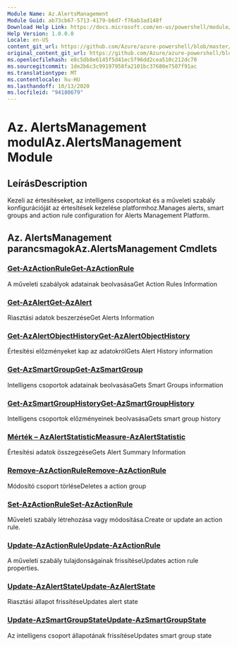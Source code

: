```yaml
---
Module Name: Az.AlertsManagement
Module Guid: ab73cb67-5713-4179-b6d7-f76ab3ad148f
Download Help Link: https://docs.microsoft.com/en-us/powershell/module/az.alertsmanagement
Help Version: 1.0.0.0
Locale: en-US
content_git_url: https://github.com/Azure/azure-powershell/blob/master/src/AlertsManagement/AlertsManagement/help/Az.AlertsManagement.md
original_content_git_url: https://github.com/Azure/azure-powershell/blob/master/src/AlertsManagement/AlertsManagement/help/Az.AlertsManagement.md
ms.openlocfilehash: e8c5db8e6145f5d41ec5f96dd2cea510c212dc70
ms.sourcegitcommit: 1de2b6c3c99197958fa2101bc37680e7507f91ac
ms.translationtype: MT
ms.contentlocale: hu-HU
ms.lasthandoff: 10/13/2020
ms.locfileid: "94180679"
---
```

# <span data-ttu-id="15de9-101">Az. AlertsManagement modul</span><span class="sxs-lookup"><span data-stu-id="15de9-101">Az.AlertsManagement Module</span></span>
## <span data-ttu-id="15de9-102">Leírás</span><span class="sxs-lookup"><span data-stu-id="15de9-102">Description</span></span>
<span data-ttu-id="15de9-103">Kezeli az értesítéseket, az intelligens csoportokat és a műveleti szabály konfigurációját az értesítések kezelése platformhoz.</span><span class="sxs-lookup"><span data-stu-id="15de9-103">Manages alerts, smart groups and action rule configuration for Alerts Management Platform.</span></span>

## <span data-ttu-id="15de9-104">Az. AlertsManagement parancsmagok</span><span class="sxs-lookup"><span data-stu-id="15de9-104">Az.AlertsManagement Cmdlets</span></span>
### [<span data-ttu-id="15de9-105">Get-AzActionRule</span><span class="sxs-lookup"><span data-stu-id="15de9-105">Get-AzActionRule</span></span>](Get-AzActionRule.md)
<span data-ttu-id="15de9-106">A műveleti szabályok adatainak beolvasása</span><span class="sxs-lookup"><span data-stu-id="15de9-106">Get Action Rules Information</span></span>

### [<span data-ttu-id="15de9-107">Get-AzAlert</span><span class="sxs-lookup"><span data-stu-id="15de9-107">Get-AzAlert</span></span>](Get-AzAlert.md)
<span data-ttu-id="15de9-108">Riasztási adatok beszerzése</span><span class="sxs-lookup"><span data-stu-id="15de9-108">Get Alerts Information</span></span>

### [<span data-ttu-id="15de9-109">Get-AzAlertObjectHistory</span><span class="sxs-lookup"><span data-stu-id="15de9-109">Get-AzAlertObjectHistory</span></span>](Get-AzAlertObjectHistory.md)
<span data-ttu-id="15de9-110">Értesítési előzményeket kap az adatokról</span><span class="sxs-lookup"><span data-stu-id="15de9-110">Gets Alert History information</span></span>

### [<span data-ttu-id="15de9-111">Get-AzSmartGroup</span><span class="sxs-lookup"><span data-stu-id="15de9-111">Get-AzSmartGroup</span></span>](Get-AzSmartGroup.md)
<span data-ttu-id="15de9-112">Intelligens csoportok adatainak beolvasása</span><span class="sxs-lookup"><span data-stu-id="15de9-112">Gets Smart Groups information</span></span>

### [<span data-ttu-id="15de9-113">Get-AzSmartGroupHistory</span><span class="sxs-lookup"><span data-stu-id="15de9-113">Get-AzSmartGroupHistory</span></span>](Get-AzSmartGroupHistory.md)
<span data-ttu-id="15de9-114">Intelligens csoportok előzményeinek beolvasása</span><span class="sxs-lookup"><span data-stu-id="15de9-114">Gets smart group history</span></span>

### [<span data-ttu-id="15de9-115">Mérték – AzAlertStatistic</span><span class="sxs-lookup"><span data-stu-id="15de9-115">Measure-AzAlertStatistic</span></span>](Measure-AzAlertStatistic.md)
<span data-ttu-id="15de9-116">Értesítési adatok összegzése</span><span class="sxs-lookup"><span data-stu-id="15de9-116">Gets Alert Summary Information</span></span>

### [<span data-ttu-id="15de9-117">Remove-AzActionRule</span><span class="sxs-lookup"><span data-stu-id="15de9-117">Remove-AzActionRule</span></span>](Remove-AzActionRule.md)
<span data-ttu-id="15de9-118">Módosító csoport törlése</span><span class="sxs-lookup"><span data-stu-id="15de9-118">Deletes a action group</span></span>

### [<span data-ttu-id="15de9-119">Set-AzActionRule</span><span class="sxs-lookup"><span data-stu-id="15de9-119">Set-AzActionRule</span></span>](Set-AzActionRule.md)
<span data-ttu-id="15de9-120">Műveleti szabály létrehozása vagy módosítása.</span><span class="sxs-lookup"><span data-stu-id="15de9-120">Create or update an action rule.</span></span>

### [<span data-ttu-id="15de9-121">Update-AzActionRule</span><span class="sxs-lookup"><span data-stu-id="15de9-121">Update-AzActionRule</span></span>](Update-AzActionRule.md)
<span data-ttu-id="15de9-122">A műveleti szabály tulajdonságainak frissítése</span><span class="sxs-lookup"><span data-stu-id="15de9-122">Updates action rule properties.</span></span>

### [<span data-ttu-id="15de9-123">Update-AzAlertState</span><span class="sxs-lookup"><span data-stu-id="15de9-123">Update-AzAlertState</span></span>](Update-AzAlertState.md)
<span data-ttu-id="15de9-124">Riasztási állapot frissítése</span><span class="sxs-lookup"><span data-stu-id="15de9-124">Updates alert state</span></span>

### [<span data-ttu-id="15de9-125">Update-AzSmartGroupState</span><span class="sxs-lookup"><span data-stu-id="15de9-125">Update-AzSmartGroupState</span></span>](Update-AzSmartGroupState.md)
<span data-ttu-id="15de9-126">Az intelligens csoport állapotának frissítése</span><span class="sxs-lookup"><span data-stu-id="15de9-126">Updates smart group state</span></span>

